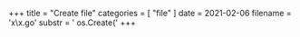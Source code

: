 +++
title = "Create file"
categories = [ "file" ]
date = 2021-02-06
filename = 'x\x.go'
substr = ' os.Create('
+++
